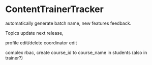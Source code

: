 # ContentTrainerTracker

automatically generate batch name,
new features feedback.

Topics update next release,

profile edit/delete
coordinator edit

complex rbac,
create course_id to course_name in students (also in trainer?)